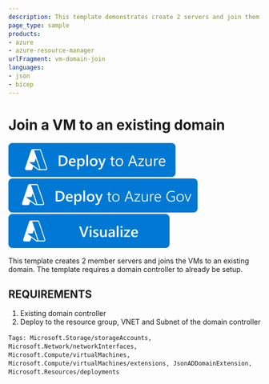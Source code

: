 ```yaml
---
description: This template demonstrates create 2 servers and join them to a private AD domain on azure.
page_type: sample
products:
- azure
- azure-resource-manager
urlFragment: vm-domain-join
languages:
- json
- bicep
---
```

# Join a VM to an existing domain

[![Deploy To Azure](https://raw.githubusercontent.com/Azure/azure-quickstart-templates/master/1-CONTRIBUTION-GUIDE/images/deploytoazure.svg?sanitize=true)](https://portal.azure.com/#create/Microsoft.Template/uri/https%3A%2F%2Fraw.githubusercontent.com%2Fadibnaya%2FAzureDevopsTest%2Fmain%2Fvm-domain-join%2Fvm-domain-join.json)
[![Deploy To Azure US Gov](https://raw.githubusercontent.com/Azure/azure-quickstart-templates/master/1-CONTRIBUTION-GUIDE/images/deploytoazuregov.svg?sanitize=true)](https://portal.azure.us/#create/Microsoft.Template/uri/https%3A%2F%2Fraw.githubusercontent.com%2Fadibnaya%2FAzureDevopsTest%2Fmain%2Fvm-domain-join%2Fvm-domain-join.json)
[![Visualize](https://raw.githubusercontent.com/Azure/azure-quickstart-templates/master/1-CONTRIBUTION-GUIDE/images/visualizebutton.svg?sanitize=true)](http://armviz.io/#/?load=https%3A%2F%2Fraw.githubusercontent.com%2Fadibnaya%2FAzureDevopsTest%2Fmain%2Fvm-domain-join%2Fvm-domain-join.json)

This template creates 2 member servers and joins the VMs to an existing domain. The template requires a domain controller to already be setup.

## REQUIREMENTS

1. Existing domain controller
2. Deploy to the resource group, VNET and Subnet of the domain controller

`Tags: Microsoft.Storage/storageAccounts, Microsoft.Network/networkInterfaces, Microsoft.Compute/virtualMachines, Microsoft.Compute/virtualMachines/extensions, JsonADDomainExtension, Microsoft.Resources/deployments`

